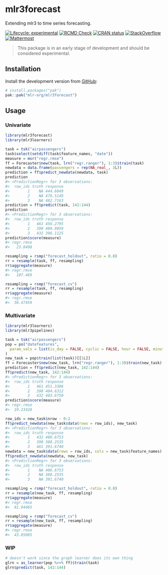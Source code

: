 
# mlr3forecast

Extending mlr3 to time series forecasting.

<!-- badges: start -->

[![Lifecycle:
experimental](https://img.shields.io/badge/lifecycle-experimental-orange.svg)](https://lifecycle.r-lib.org/articles/stages.html#experimental)
[![RCMD
Check](https://github.com/mlr-org/mlr3forecast/actions/workflows/rcmdcheck.yaml/badge.svg)](https://github.com/mlr-org/mlr3forecast/actions/workflows/rcmdcheck.yaml)
[![CRAN
status](https://www.r-pkg.org/badges/version/mlr3forecast)](https://CRAN.R-project.org/package=mlr3forecast)
[![StackOverflow](https://img.shields.io/badge/stackoverflow-mlr3-orange.svg)](https://stackoverflow.com/questions/tagged/mlr3)
[![Mattermost](https://img.shields.io/badge/chat-mattermost-orange.svg)](https://lmmisld-lmu-stats-slds.srv.mwn.de/mlr_invite/)
<!-- badges: end -->

> This package is in an early stage of development and should be
> considered experimental.

## Installation

Install the development version from [GitHub](https://github.com/):

``` r
# install.packages("pak")
pak::pak("mlr-org/mlr3forecast")
```

## Usage

### Univariate

``` r
library(mlr3forecast)
library(mlr3learners)

task = tsk("airpassengers")
task$select(setdiff(task$feature_names, "date"))
measure = msr("regr.rmse")
ff = Forecaster$new(task, lrn("regr.ranger"), 1:3)$train(task)
newdata = data.frame(passengers = rep(NA_real_, 3L))
prediction = ff$predict_newdata(newdata, task)
prediction
#> <PredictionRegr> for 3 observations:
#>  row_ids truth response
#>        1    NA 444.6049
#>        2    NA 476.5149
#>        3    NA 482.7163
prediction = ff$predict(task, 142:144)
prediction
#> <PredictionRegr> for 3 observations:
#>  row_ids truth response
#>        1   461 456.2795
#>        2   390 409.9059
#>        3   432 396.1125
prediction$score(measure)
#> regr.rmse 
#>   23.8498

resampling = rsmp("forecast_holdout", ratio = 0.8)
rr = resample(task, ff, resampling)
rr$aggregate(measure)
#> regr.rmse 
#>   107.469

resampling = rsmp("forecast_cv")
rr = resample(task, ff, resampling)
rr$aggregate(measure)
#> regr.rmse 
#>  50.47459
```

### Multivariate

``` r
library(mlr3learners)
library(mlr3pipelines)

task = tsk("airpassengers")
pop = po("datefeatures",
  param_vals = list(is_day = FALSE, cyclic = FALSE, hour = FALSE, minute = FALSE, second = FALSE)
)
new_task = pop$train(list(task))[[1L]]
ff = Forecaster$new(new_task, lrn("regr.ranger"), 1:3)$train(new_task)
prediction = ff$predict(new_task, 142:144)
ff$predict(new_task, 142:144)
#> <PredictionRegr> for 3 observations:
#>  row_ids truth response
#>        1   461 451.3306
#>        2   390 404.6312
#>        3   432 403.6750
prediction$score(measure)
#> regr.rmse 
#>  19.23428

row_ids = new_task$nrow - 0:2
ff$predict_newdata(new_task$data(rows = row_ids), new_task)
#> <PredictionRegr> for 3 observations:
#>  row_ids truth response
#>        1   432 406.6753
#>        2   390 388.2535
#>        3   461 391.6740
newdata = new_task$data(rows = row_ids, cols = new_task$feature_names)
ff$predict_newdata(newdata, new_task)
#> <PredictionRegr> for 3 observations:
#>  row_ids truth response
#>        1    NA 406.6753
#>        2    NA 388.2535
#>        3    NA 391.6740

resampling = rsmp("forecast_holdout", ratio = 0.8)
rr = resample(new_task, ff, resampling)
rr$aggregate(measure)
#> regr.rmse 
#>  81.94465

resampling = rsmp("forecast_cv")
rr = resample(new_task, ff, resampling)
rr$aggregate(measure)
#> regr.rmse 
#>  43.85005
```

### WIP

``` r
# doesn't work since the graph learner does its own thing
glrn = as_learner(pop %>>% ff)$train(task)
glrn$predict(task, 142:144)
```
